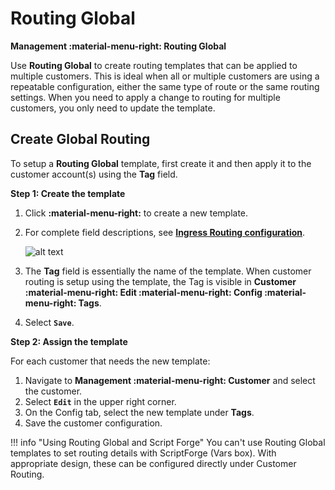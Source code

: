 # Routing Global
**Management :material-menu-right: Routing Global**

Use **Routing Global** to create routing templates that can be applied to multiple customers. This is ideal when all or multiple customers are using a repeatable configuration, either the same type of route or the same routing settings. When you need to apply a change to routing for multiple customers, you only need to update the template. 

## Create Global Routing
To setup a **Routing Global** template, first create it and then apply it to the customer account(s) using the **Tag** field. 

**Step 1: Create the template**

1. Click **:material-menu-right:** to create a new template.
2. For complete field descriptions, see [**Ingress Routing configuration**](https://docs.connexcs.com/customer/routing/#configure-routing).

    ![alt text][routing-global]

3. The **Tag** field is essentially the name of the template. When customer routing is setup using the template, the Tag is visible in **Customer :material-menu-right: Edit :material-menu-right: Config :material-menu-right: Tags**.
4. Select **`Save`**.

**Step 2: Assign the template**

For each customer that needs the new template:

1. Navigate to **Management :material-menu-right: Customer** and select the customer.
2. Select **`Edit`** in the upper right corner.
3. On the Config tab, select the new template under **Tags**.
4. Save the customer configuration. 

!!! info "Using Routing Global and Script Forge"
    You can't use Routing Global templates to set routing details with ScriptForge (Vars box). With appropriate design, these can be configured directly under Customer Routing.

[routing-global]: /misc/img/routing-global.png "Edit Global Routing"
